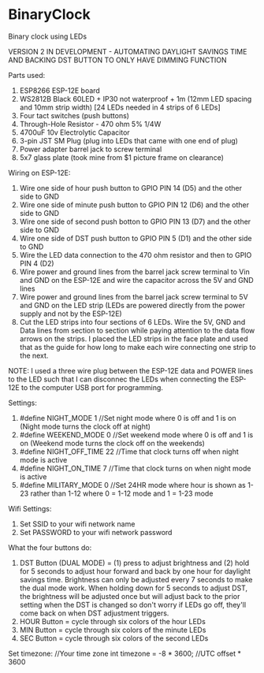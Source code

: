 # BinaryClock
 Binary clock using LEDs

VERSION 2 IN DEVELOPMENT - AUTOMATING DAYLIGHT SAVINGS TIME AND BACKING DST BUTTON TO ONLY HAVE DIMMING FUNCTION

Parts used:
1. ESP8266 ESP-12E board
2. WS2812B Black 60LED + IP30 not waterproof + 1m (12mm LED spacing and 10mm strip width) [24 LEDs needed in 4 strips of 6 LEDs]
3. Four tact switches (push buttons)
4. Through-Hole Resistor - 470 ohm 5% 1/4W
5. 4700uF 10v Electrolytic Capacitor
6. 3-pin JST SM Plug (plug into LEDs that came with one end of plug)
7. Power adapter barrel jack to screw terminal 
8. 5x7 glass plate (took mine from $1 picture frame on clearance)

Wiring on ESP-12E:
1. Wire one side of hour push button to GPIO PIN 14 (D5) and the other side to GND
2. Wire one side of minute push button to GPIO PIN 12 (D6) and the other side to GND
3. Wire one side of second push botton to GPIO PIN 13 (D7) and the other side to GND
4. Wire one side of DST push button to GPIO PIN 5 (D1) and the other side to GND 
5. Wire the LED data connection to the 470 ohm resistor and then to GPIO PIN 4 (D2)
6. Wire power and ground lines from the barrel jack screw terminal to Vin and GND on the ESP-12E and wire the capacitor across the 5V and GND lines
7. Wire power and ground lines from the barrel jack screw terminal to 5V and GND on the LED strip (LEDs are powered directly from the power supply and not by the ESP-12E)
8. Cut the LED strips into four sections of 6 LEDs.  Wire the 5V, GND and Data lines from section to section while paying attention to the data flow arrows on the strips.  I placed the LED strips in the face plate and used that as the guide for how long to make each wire connecting one strip to the next.

NOTE: I used a three wire plug between the ESP-12E data and POWER lines to the LED such that I can disconnec the LEDs when connecting the ESP-12E to the computer USB port for programming.

Settings:
1. #define NIGHT_MODE        1     //Set night mode where 0 is off and 1 is on (Night mode turns the clock off at night)
2. #define WEEKEND_MODE      0     //Set weekend mode where 0 is off and 1 is on (Weekend mode turns the clock off on the weekends)
3. #define NIGHT_OFF_TIME    22    //Time that clock turns off when night mode is active
4. #define NIGHT_ON_TIME     7     //Time that clock turns on when night mode is active
5. #define MILITARY_MODE     0     //Set 24HR mode where hour is shown as 1-23 rather than 1-12 where 0 = 1-12 mode and 1 = 1-23 mode

Wifi Settings:
1. Set SSID to your wifi network name
2. Set PASSWORD to your wifi network password

What the four buttons do:
1. DST Button (DUAL MODE) = (1) press to adjust brightness and (2) hold for 5 seconds to adjust hour forward and back by one hour for daylight savings time.  Brightness can only be adjusted every 7 seconds to make the dual mode work.  When holding down for 5 seconds to adjust DST, the brightness will be adjusted once but will adjust back to the prior setting when the DST is changed so don't worry if LEDs go off, they'll come back on when DST adjustment triggers.
2. HOUR Button = cycle through six colors of the hour LEDs
3. MIN Button = cycle through six colors of the minute LEDs
4. SEC Button = cycle through six colors of the second LEDs

Set timezone:
//Your time zone
int timezone = -8 * 3600; //UTC offset * 3600
